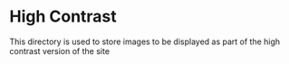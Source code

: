 # High Contrast
This directory is used to store images to be displayed as part of the high contrast version of the site
